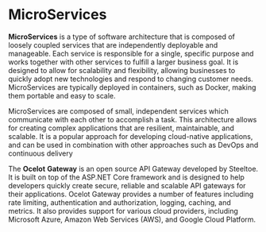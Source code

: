 # MicroServices
**MicroServices** is a type of software architecture that is composed of loosely coupled services that are independently deployable and manageable. Each service is responsible for a single, specific purpose and works together with other services to fulfill a larger business goal. It is designed to allow for scalability and flexibility, allowing businesses to quickly adopt new technologies and respond to changing customer needs. MicroServices are typically deployed in containers, such as Docker, making them portable and easy to scale.

MicroServices are composed of small, independent services which communicate with each other to accomplish a task. This architecture allows for creating complex applications that are resilient, maintainable, and scalable. It is a popular approach for developing cloud-native applications, and can be used in combination with other approaches such as DevOps and continuous delivery


The **Ocelot** **Gateway** is an open source API Gateway developed by Steeltoe. It is built on top of the ASP.NET Core framework and is designed to help developers quickly create secure, reliable and scalable API gateways for their applications. Ocelot Gateway provides a number of features including rate limiting, authentication and authorization, logging, caching, and metrics. It also provides support for various cloud providers, including Microsoft Azure, Amazon Web Services (AWS), and Google Cloud Platform.
